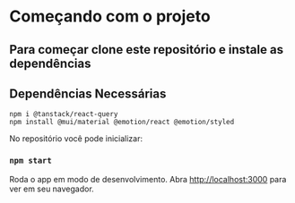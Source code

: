 # Começando com o projeto

 ## Para começar clone este repositório e instale as dependências

 ## Dependências Necessárias
    npm i @tanstack/react-query
    npm install @mui/material @emotion/react @emotion/styled


No repositório você pode inicializar:

### `npm start`

Roda o app em modo de desenvolvimento.
Abra [http://localhost:3000](http://localhost:3000) para ver em seu navegador.


